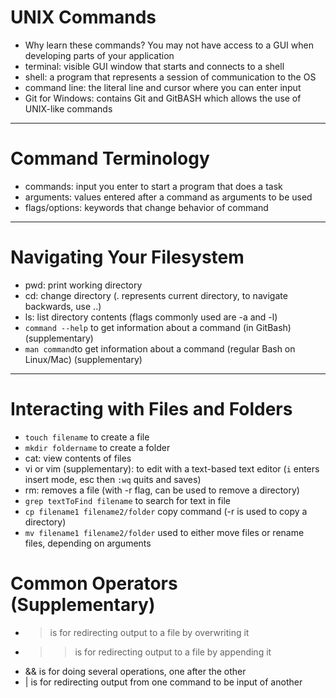 # UNIX Commands
- Why learn these commands? You may not have access to a GUI when developing parts of your application
- terminal: visible GUI window that starts and connects to a shell
- shell: a program that represents a session of communication to the OS
- command line: the literal line and cursor where you can enter input
- Git for Windows: contains Git and GitBASH which allows the use of UNIX-like commands

---

# Command Terminology
- commands: input you enter to start a program that does a task
- arguments: values entered after a command as arguments to be used
- flags/options: keywords that change behavior of command

---

# Navigating Your Filesystem
- pwd: print working directory
- cd: change directory (. represents current directory, to navigate backwards, use ..)
- ls: list directory contents (flags commonly used are -a and -l)
- `command --help` to get information about a command (in GitBash) (supplementary)
- `man command`to get information about a command (regular Bash on Linux/Mac) (supplementary)
---

# Interacting with Files and Folders
- `touch filename` to create a file
- `mkdir foldername` to create a folder
- cat: view contents of files
- vi or vim (supplementary): to edit with a text-based text editor (`i` enters insert mode, esc then `:wq` quits and saves)
- rm: removes a file (with -r flag, can be used to remove a directory)
- `grep textToFind filename` to search for text in file
- `cp filename1 filename2/folder` copy command (-r is used to copy a directory)
- `mv filename1 filename2/folder` used to either move files or rename files, depending on arguments

# Common Operators (Supplementary)
- > is for redirecting output to a file by overwriting it
- >> is for redirecting output to a file by appending it
- && is for doing several operations, one after the other
- | is for redirecting output from one command to be input of another
